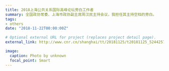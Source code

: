 ```yaml
---
title: 2018上海公共关系国际高峰论坛旁白工作者
summary: 全国政协常委、上海市政协副主席周汉民主持会议，我担任其主持空档的旁白。
tags:
- others
date: "2018-11-22T00:00:00Z"

# Optional external URL for project (replaces project detail page).
external_link: http://www.cnr.cn/shanghai/tt/20181125/t20181125_524425708.shtml

image:
  caption: Photo by unknown
  focal_point: Smart
---
```

